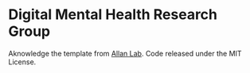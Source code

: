# Digital Mental Health Research Group

Aknowledge  the template from [Allan Lab][1]. Code released under the MIT License.

[1]: https://www.allanlab.org/aboutwebsite.html